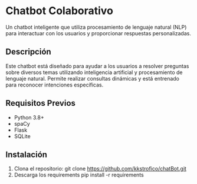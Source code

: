 # Chatbot Colaborativo
Un chatbot inteligente que utiliza procesamiento de lenguaje natural (NLP) para interactuar con los usuarios y proporcionar respuestas personalizadas.
## Descripción
Este chatbot está diseñado para ayudar a los usuarios a resolver preguntas sobre diversos temas utilizando inteligencia artificial y procesamiento de lenguaje natural. Permite realizar consultas dinámicas y está entrenado para reconocer intenciones específicas.
## Requisitos Previos
- Python 3.8+
- spaCy
- Flask
- SQLite
## Instalación
1. Clona el repositorio:
git clone https://github.com/kkstrofico/chatBot.git
2. Descarga los requirements 
pip install -r requirements

